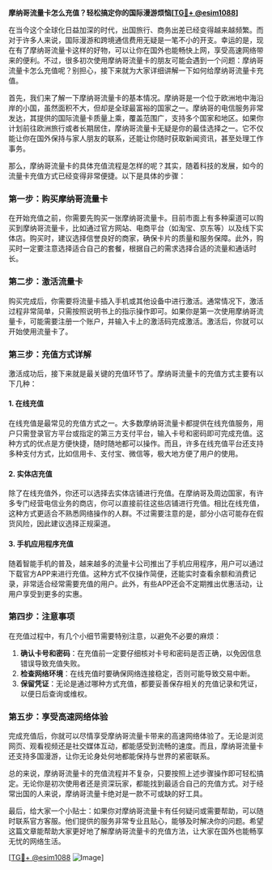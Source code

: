 **摩纳哥流量卡怎么充值？轻松搞定你的国际漫游烦恼[[TG💪+ @esim1088](https://t.me/s/esim1088)]**

在当今这个全球化日益加深的时代，出国旅行、商务出差已经变得越来越频繁。而对于许多人来说，国际漫游和跨境通信费用无疑是一笔不小的开支。幸运的是，现在有了摩纳哥流量卡这样的好物，可以让你在国外也能畅快上网，享受高速网络带来的便利。不过，很多初次使用摩纳哥流量卡的朋友可能会遇到一个问题：摩纳哥流量卡怎么充值呢？别担心，接下来就为大家详细讲解一下如何给摩纳哥流量卡充值。

首先，我们来了解一下摩纳哥流量卡的基本情况。摩纳哥是一个位于欧洲地中海沿岸的小国，虽然面积不大，但却是全球最富裕的国家之一。摩纳哥的电信服务非常发达，其提供的国际流量卡质量上乘，覆盖范围广，支持多个国家和地区。如果你计划前往欧洲旅行或者长期居住，摩纳哥流量卡无疑是你的最佳选择之一。它不仅能让你在国外保持与家人朋友的联系，还能让你随时获取新闻资讯，甚至处理工作事务。

那么，摩纳哥流量卡的具体充值流程是怎样的呢？其实，随着科技的发展，如今的流量卡充值方式已经变得非常便捷。以下是具体的步骤：

### **第一步：购买摩纳哥流量卡**
在开始充值之前，你需要先购买一张摩纳哥流量卡。目前市面上有多种渠道可以购买到摩纳哥流量卡，比如通过官方网站、电商平台（如淘宝、京东等）以及线下实体店。购买时，建议选择信誉良好的商家，确保卡片的质量和服务保障。此外，购买时一定要注意选择适合自己的套餐，根据自己的需求选择合适的流量和通话时长。

### **第二步：激活流量卡**
购买完成后，你需要将流量卡插入手机或其他设备中进行激活。通常情况下，激活过程非常简单，只需按照说明书上的指示操作即可。如果你是第一次使用摩纳哥流量卡，可能需要注册一个账户，并输入卡上的激活码完成激活。激活后，你就可以开始使用流量卡了。

### **第三步：充值方式详解**
激活成功后，接下来就是最关键的充值环节了。摩纳哥流量卡的充值方式主要有以下几种：

#### **1. 在线充值**
在线充值是最常见的充值方式之一。大多数摩纳哥流量卡都提供在线充值服务，用户只需登录官方平台或指定的第三方支付平台，输入卡号和密码即可完成充值。这种方式的优点是方便快捷，随时随地都可以操作。而且，许多在线充值平台还支持多种支付方式，比如信用卡、支付宝、微信等，极大地方便了用户的使用。

#### **2. 实体店充值**
除了在线充值外，你还可以选择去实体店铺进行充值。在摩纳哥及周边国家，有许多专门经营电信业务的商店，你可以直接前往这些店铺进行充值。相比在线充值，这种方式更适合不熟悉网络操作的人群。不过需要注意的是，部分小店可能存在假货风险，因此建议选择正规渠道。

#### **3. 手机应用程序充值**
随着智能手机的普及，越来越多的流量卡公司推出了手机应用程序，用户可以通过下载官方APP来进行充值。这种方式不仅操作简便，还能实时查看余额和消费记录，非常适合经常需要充值的用户。此外，有些APP还会不定期推出优惠活动，让用户享受到更多的实惠。

### **第四步：注意事项**
在充值过程中，有几个小细节需要特别注意，以避免不必要的麻烦：

1. **确认卡号和密码**：在充值前一定要仔细核对卡号和密码是否正确，以免因信息错误导致充值失败。
2. **检查网络环境**：在线充值时要确保网络连接稳定，否则可能导致交易中断。
3. **保留凭证**：无论是通过哪种方式充值，都要妥善保存相关的充值记录和凭证，以便日后查询或维权。

### **第五步：享受高速网络体验**
完成充值后，你就可以尽情享受摩纳哥流量卡带来的高速网络体验了。无论是浏览网页、观看视频还是社交媒体互动，都能感受到流畅的速度。而且，摩纳哥流量卡还支持多国漫游，让你无论身处何地都能保持与世界的紧密联系。

总的来说，摩纳哥流量卡的充值流程并不复杂，只要按照上述步骤操作即可轻松搞定。无论你是初次使用者还是资深玩家，都能找到最适合自己的充值方式。对于经常出国的人来说，摩纳哥流量卡绝对是一款不可或缺的好工具。

最后，给大家一个小贴士：如果你对摩纳哥流量卡有任何疑问或需要帮助，可以随时联系官方客服。他们提供的服务非常专业且贴心，能够及时解决你的问题。希望这篇文章能帮助大家更好地了解摩纳哥流量卡的充值方法，让大家在国外也能畅享无忧的网络生活。

[[TG💪+ @esim1088](https://t.me/s/esim1088) ![Image](https://i.postimg.cc/4NQfJmqS/Snipaste-2025-05-13-00-14-12.png)]